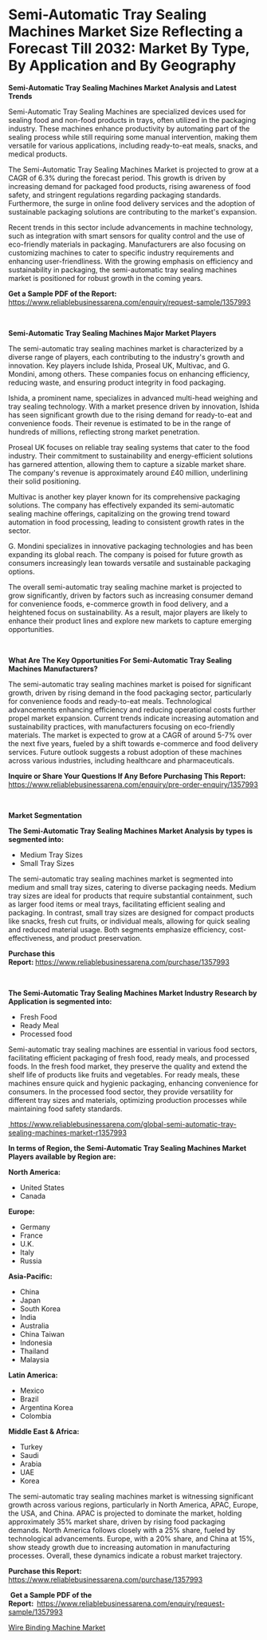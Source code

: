 <p><h1>Semi-Automatic Tray Sealing Machines Market Size Reflecting a Forecast Till 2032: Market By Type, By Application and By Geography</h1></p><p><strong>Semi-Automatic Tray Sealing Machines Market Analysis and Latest Trends</strong></p>
<p><p>Semi-Automatic Tray Sealing Machines are specialized devices used for sealing food and non-food products in trays, often utilized in the packaging industry. These machines enhance productivity by automating part of the sealing process while still requiring some manual intervention, making them versatile for various applications, including ready-to-eat meals, snacks, and medical products.</p><p>The Semi-Automatic Tray Sealing Machines Market is projected to grow at a CAGR of 6.3% during the forecast period. This growth is driven by increasing demand for packaged food products, rising awareness of food safety, and stringent regulations regarding packaging standards. Furthermore, the surge in online food delivery services and the adoption of sustainable packaging solutions are contributing to the market's expansion.</p><p>Recent trends in this sector include advancements in machine technology, such as integration with smart sensors for quality control and the use of eco-friendly materials in packaging. Manufacturers are also focusing on customizing machines to cater to specific industry requirements and enhancing user-friendliness. With the growing emphasis on efficiency and sustainability in packaging, the semi-automatic tray sealing machines market is positioned for robust growth in the coming years.</p></p>
<p><strong>Get a Sample PDF of the Report:&nbsp;</strong> <a href="https://www.reliablebusinessarena.com/enquiry/request-sample/1357993?utm_campaign=3443&utm_medium=2&utm_source=Github&utm_content=ia&utm_term=11042025&utm_id=semi-automatic-tray-sealing-machines">https://www.reliablebusinessarena.com/enquiry/request-sample/1357993</a></p>
<p>&nbsp;</p>
<p><strong>Semi-Automatic Tray Sealing Machines Major Market Players</strong></p>
<p><p>The semi-automatic tray sealing machines market is characterized by a diverse range of players, each contributing to the industry's growth and innovation. Key players include Ishida, Proseal UK, Multivac, and G. Mondini, among others. These companies focus on enhancing efficiency, reducing waste, and ensuring product integrity in food packaging.</p><p>Ishida, a prominent name, specializes in advanced multi-head weighing and tray sealing technology. With a market presence driven by innovation, Ishida has seen significant growth due to the rising demand for ready-to-eat and convenience foods. Their revenue is estimated to be in the range of hundreds of millions, reflecting strong market penetration.</p><p>Proseal UK focuses on reliable tray sealing systems that cater to the food industry. Their commitment to sustainability and energy-efficient solutions has garnered attention, allowing them to capture a sizable market share. The company's revenue is approximately around £40 million, underlining their solid positioning.</p><p>Multivac is another key player known for its comprehensive packaging solutions. The company has effectively expanded its semi-automatic sealing machine offerings, capitalizing on the growing trend toward automation in food processing, leading to consistent growth rates in the sector.</p><p>G. Mondini specializes in innovative packaging technologies and has been expanding its global reach. The company is poised for future growth as consumers increasingly lean towards versatile and sustainable packaging options.</p><p>The overall semi-automatic tray sealing machine market is projected to grow significantly, driven by factors such as increasing consumer demand for convenience foods, e-commerce growth in food delivery, and a heightened focus on sustainability. As a result, major players are likely to enhance their product lines and explore new markets to capture emerging opportunities.</p></p>
<p>&nbsp;</p>
<p><strong>What Are The Key Opportunities For Semi-Automatic Tray Sealing Machines Manufacturers?</strong></p>
<p><p>The semi-automatic tray sealing machines market is poised for significant growth, driven by rising demand in the food packaging sector, particularly for convenience foods and ready-to-eat meals. Technological advancements enhancing efficiency and reducing operational costs further propel market expansion. Current trends indicate increasing automation and sustainability practices, with manufacturers focusing on eco-friendly materials. The market is expected to grow at a CAGR of around 5-7% over the next five years, fueled by a shift towards e-commerce and food delivery services. Future outlook suggests a robust adoption of these machines across various industries, including healthcare and pharmaceuticals.</p></p>
<p><strong>Inquire or Share Your Questions If Any Before Purchasing This Report:</strong> <a href="https://www.reliablebusinessarena.com/enquiry/pre-order-enquiry/1357993?utm_campaign=3443&utm_medium=2&utm_source=Github&utm_content=ia&utm_term=11042025&utm_id=semi-automatic-tray-sealing-machines">https://www.reliablebusinessarena.com/enquiry/pre-order-enquiry/1357993</a></p>
<p>&nbsp;</p>
<p><strong>Market Segmentation</strong></p>
<p><strong>The Semi-Automatic Tray Sealing Machines Market Analysis by types is segmented into:</strong></p>
<p><ul><li>Medium Tray Sizes</li><li>Small Tray Sizes</li></ul></p>
<p><p>The semi-automatic tray sealing machines market is segmented into medium and small tray sizes, catering to diverse packaging needs. Medium tray sizes are ideal for products that require substantial containment, such as larger food items or meal trays, facilitating efficient sealing and packaging. In contrast, small tray sizes are designed for compact products like snacks, fresh cut fruits, or individual meals, allowing for quick sealing and reduced material usage. Both segments emphasize efficiency, cost-effectiveness, and product preservation.</p></p>
<p><strong>Purchase this Report:&nbsp;</strong><a href="https://www.reliablebusinessarena.com/purchase/1357993?utm_campaign=3443&utm_medium=2&utm_source=Github&utm_content=ia&utm_term=11042025&utm_id=semi-automatic-tray-sealing-machines">https://www.reliablebusinessarena.com/purchase/1357993</a></p>
<p>&nbsp;</p>
<p><strong>The Semi-Automatic Tray Sealing Machines Market Industry Research by Application is segmented into:</strong></p>
<p><ul><li>Fresh Food</li><li>Ready Meal</li><li>Processed food</li></ul></p>
<p><p>Semi-automatic tray sealing machines are essential in various food sectors, facilitating efficient packaging of fresh food, ready meals, and processed foods. In the fresh food market, they preserve the quality and extend the shelf life of products like fruits and vegetables. For ready meals, these machines ensure quick and hygienic packaging, enhancing convenience for consumers. In the processed food sector, they provide versatility for different tray sizes and materials, optimizing production processes while maintaining food safety standards.</p></p>
<p><a href="https://www.reliablebusinessarena.com/global-semi-automatic-tray-sealing-machines-market-r1357993?utm_campaign=3443&utm_medium=2&utm_source=Github&utm_content=ia&utm_term=11042025&utm_id=semi-automatic-tray-sealing-machines">&nbsp;https://www.reliablebusinessarena.com/global-semi-automatic-tray-sealing-machines-market-r1357993</a></p>
<p><strong>In terms of Region, the Semi-Automatic Tray Sealing Machines Market Players available by Region are:</strong></p>
<p>
    <p> <strong> North America: </strong>
        <ul>
            <li>United States</li>
            <li>Canada</li>
        </ul>
        </p> 
    <p> <strong> Europe: </strong>
        <ul>
            <li>Germany</li>
            <li>France</li>
            <li>U.K.</li>
            <li>Italy</li>
            <li>Russia</li>
        </ul>
        </p> 
    <p> <strong> Asia-Pacific: </strong>
        <ul>
            <li>China</li>
            <li>Japan</li>
            <li>South Korea</li>
            <li>India</li>
            <li>Australia</li>
            <li>China Taiwan</li>
            <li>Indonesia</li>
            <li>Thailand</li>
            <li>Malaysia</li>
        </ul>
        </p> 
    <p> <strong> Latin America: </strong>
        <ul>
            <li>Mexico</li>
            <li>Brazil</li>
            <li>Argentina Korea</li>
            <li>Colombia</li>
        </ul>
        </p> 
    <p> <strong> Middle East & Africa: </strong>
        <ul>
            <li>Turkey</li>
            <li>Saudi</li>
            <li>Arabia</li>
            <li>UAE</li>
            <li>Korea</li>
        </ul>
    </p>
    </p>
<p><p>The semi-automatic tray sealing machines market is witnessing significant growth across various regions, particularly in North America, APAC, Europe, the USA, and China. APAC is projected to dominate the market, holding approximately 35% market share, driven by rising food packaging demands. North America follows closely with a 25% share, fueled by technological advancements. Europe, with a 20% share, and China at 15%, show steady growth due to increasing automation in manufacturing processes. Overall, these dynamics indicate a robust market trajectory.</p></p>
<p><strong>Purchase this Report: </strong><a href="https://www.reliablebusinessarena.com/purchase/1357993?utm_campaign=3443&utm_medium=2&utm_source=Github&utm_content=ia&utm_term=11042025&utm_id=semi-automatic-tray-sealing-machines">https://www.reliablebusinessarena.com/purchase/1357993</a></p>
<p>&nbsp;<strong>Get a Sample PDF of the Report:&nbsp;&nbsp;</strong><a href="https://www.reliablebusinessarena.com/enquiry/request-sample/1357993?utm_campaign=3443&utm_medium=2&utm_source=Github&utm_content=ia&utm_term=11042025&utm_id=semi-automatic-tray-sealing-machines">https://www.reliablebusinessarena.com/enquiry/request-sample/1357993</a></p>
<p><strong></strong></p>
<p><p><a href="https://github.com/kmettjanksj7/Market-Research-Report-List-1/blob/main/wire-binding-machine-market.md?utm_campaign=3443&utm_medium=2&utm_source=Github&utm_content=ia&utm_term=11042025&utm_id=semi-automatic-tray-sealing-machines">Wire Binding Machine Market</a></p></p>